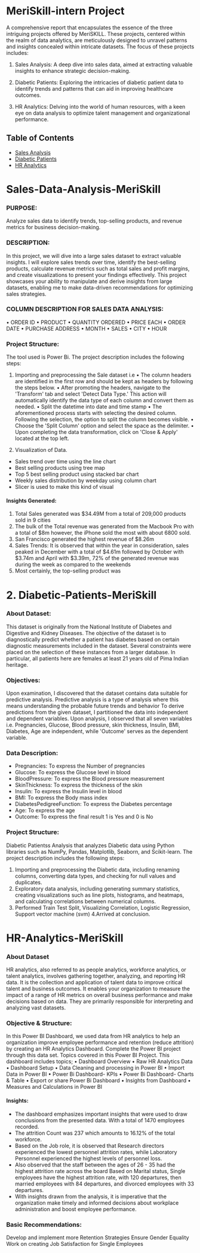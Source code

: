 # MeriSkill-intern Project

A comprehensive report that encapsulates the essence of the three intriguing projects offered by MeriSKILL. 
These projects, centered within the realm of data analytics, are meticulously designed to unravel patterns and insights concealed within intricate datasets. The focus of these projects includes:

1. Sales Analysis: A deep dive into sales data, aimed at extracting valuable insights to enhance strategic decision-making.
   
2. Diabetic Patients: Exploring the intricacies of diabetic patient data to identify trends and patterns that can aid in improving healthcare outcomes.
   
3. HR Analytics: Delving into the world of human resources, with a keen eye on data analysis to optimize talent management and organizational performance.

## Table of Contents
- [Sales Analysis](#Sales-Data-Analysis-MeriSkill)
- [Diabetic Patients](#Diabetic-Patients-MeriSkill)
- [HR Analytics](#HR-Analytics-MeriSkill)


# Sales-Data-Analysis-MeriSkill

### PURPOSE:
Analyze sales data to identify trends, top-selling products, and revenue metrics for business decision-making.

### DESCRIPTION:
In this project, we will dive into a large sales dataset to extract valuable insights. I will explore sales trends over time, identify the best-selling products, calculate revenue metrics such as total sales and profit margins, and create visualizations to present your findings effectively. This project showcases your ability to manipulate and derive insights from large datasets, enabling me to make data-driven recommendations for optimizing sales strategies.

### COLUMN DESCRIPTION FOR SALES DATA ANALYSIS:
• ORDER ID • PRODUCT • QUANTITY ORDERED • PRICE EACH • ORDER DATE 
• PURCHASE ADDRESS • MONTH • SALES • CITY • HOUR

### Project Structure:
The tool used is Power Bi. The project description includes the following steps:
1. Importing and preprocessing the Sale dataset i.e
• The column headers are identified in the first row and should be kept as headers by following the steps below.
• After promoting the headers, navigate to the 'Transform' tab and select 'Detect Data Type.' This action will automatically identify the data type of each column and convert them as needed.
• Split the datetime into date and time stamp
• The aforementioned process starts with selecting the desired column. Following the selection, the option to split the column becomes visible.
• Choose the 'Split Column' option and select the space as the delimiter.
• Upon completing the data transformation, click on 'Close & Apply' located at the top left.

2. Visualization of Data. 
- Sales trend over time using the line chart
- Best selling products using tree map
- Top 5 best selling product using stacked bar chart
- Weekly sales distribution by weekday using column chart
- Slicer is used to make this kind of visual

#### Insights Generated:
1. Total Sales generated was $34.49M from a total of 209,000 products sold in 9 cities
2. The bulk of the Total revenue was generated from the Macbook Pro with a total of $8m however, the iPhone sold the most with about 6800 sold.
3. San Francisco generated the highest revenue of $8.26m
4. Sales Trends: It is observed that within the year in consideration, sales peaked in December with a total of $4.61m followed by October with $3.74m and April with $3.39m, 72% of the generated revenue was during the week as compared to the weekends
5. Most certainly, the top-selling product was

# 2. Diabetic-Patients-MeriSkill

### About Dataset:
This dataset is originally from the National Institute of Diabetes and Digestive and Kidney Diseases. The objective of the dataset is to diagnostically predict whether a patient has diabetes based on certain diagnostic measurements included in the dataset. Several constraints were placed on the selection of these instances from a larger database. In particular, all patients here are females at least 21 years old of Pima Indian heritage.

### Objectives:
Upon examination, I discovered that the dataset contains data suitable for predictive analysis.
Predictive analysis is a type of analysis where this means understanding the probable future trends and behavior
To derive predictions from the given dataset, I partitioned the data into independent and dependent variables. Upon analysis, I observed that all seven variables i.e. Pregnancies, Glucose, Blood pressure, skin thickness, Insulin, BMI, Diabetes, Age are independent, while 'Outcome' serves as the dependent variable.

### Data Description:
- Pregnancies: To express the Number of pregnancies
- Glucose: To express the Glucose level in blood
- BloodPressure: To express the Blood pressure measurement
- SkinThickness: To express the thickness of the skin
- Insulin: To express the Insulin level in blood
- BMI: To express the Body mass index
- DiabetesPedigreeFunction: To express the Diabetes percentage
- Age: To express the age
- Outcome: To express the final result 1 is Yes and 0 is No

### Project Structure:
Diabetic Patientss Analysis that analyzes Diabetic data using Python libraries such as NumPy, Pandas, Matplotlib, Seaborn, and Scikit-learn. The project description includes the following steps:
1. Importing and preprocessing the Diabetic data, including renaming columns, converting data types, and checking for null values and duplicates.
2. Exploratory data analysis, including generating summary statistics, creating visualizations such as line plots, histograms, and heatmaps, and calculating correlations between numerical columns.
3. Performed Train Test Split, Visualizing Correlation, Logistic Regression, Support vector machine (svm)
4.Arrived at conclusion.

# HR-Analytics-MeriSkill

### About Dataset
HR analytics, also referred to as people analytics, workforce analytics, or talent analytics, involves gathering together, analyzing, and reporting HR data. It is the collection and application of talent data to improve critical talent and business outcomes. It enables your organization to measure the impact of a range of HR metrics on overall business performance and make decisions based on data. They are primarily responsible for interpreting and analyzing vast datasets.

### Objective & Structure:
In this Power BI Dashboard, we used data from HR analytics to help an organization improve employee performance and retention (reduce attrition) by creating an HR Analytics Dashboard.
Complete the Power BI project through this data set. Topics covered in this Power BI Project. This dashboard includes topics;
• Dashboard Overview
• Raw HR Analytics Data
• Dashboard Setup
• Data Cleaning and processing in Power BI
• Import Data in Power BI
• Power Bi Dashboard- KPIs
• Power Bi Dashboard- Charts & Table
• Export or share Power Bi Dashboard
• Insights from Dashboard
• Measures and Calculations in Power BI

#### Insights:
- The dashboard emphasizes important insights that were used to draw conclusions from the presented data.
With a total of 1470 employees recorded.
- The attrition Count was 237 which amounts to 16.12% of the total workforce.
- Based on the Job role, it is observed that Research directors experienced the lowest personnel attrition rates, while Laboratory Personnel experienced the highest levels of personnel loss.
- Also observed that the staff between the ages of 26 - 35 had the highest attrition rate across the board
Based on Marital status, Single employees have the highest attrition rate, with 120 departures, then married employees with 84 departures, and divorced employees with 33 departures.
- With insights drawn from the analysis, it is imperative that the organization make timely and informed decisions about workplace administration and boost employee performance.

### Basic Recommendations:
Develop and implement more Retention Strategies
Ensure Gender Equality
Work on creating Job Satisfaction for Single Employees
